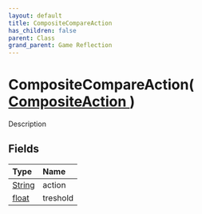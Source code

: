 ```yaml
---
layout: default
title: CompositeCompareAction
has_children: false
parent: Class
grand_parent: Game Reflection
---
```

# CompositeCompareAction( [ CompositeAction ](/riftbreaker-wiki/docs/game-reflection/classes/composite_action/) )
Description 

## Fields

| Type | Name |
|:----------|:--------------|
| [String](/riftbreaker-wiki/docs/game-reflection/components/string/) | action |
| [float](/riftbreaker-wiki/docs/game-reflection/components/float/) | treshold |

